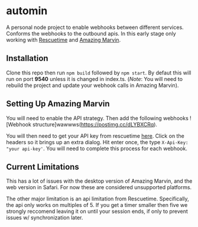 # automin
A personal node project to enable webhooks between different services. Conforms the webhooks to the outbound apis.
In this early stage only working with [Rescuetime](https://rescuetime.com) and [Amazing Marvin](https://www.amazingmarvin.com).

## Installation

Clone this repo then run `npm build` followed by `npm start`. By defaut this will run on port **9540** unless it is changed in index.ts.
(_Note_: You will need to rebuild the project and update your webhook calls in Amazing Marvin). 

## Setting Up Amazing Marvin
You will need to enable the API strategy. Then add the following webhooks ![Webhook structure]wawwws(https://postimg.cc/dLYBXCRq).

You will then need to get your API key from rescuetime [here](https://www.rescuetime.com/anapi/manage). Click on the headers so it brings
up an extra dialog. Hit enter once, the type `X-Api-Key: "your api-key'`. You will need to complete this process for each webhook.

## Current Limitations
This has a lot of issues with the desktop version of Amazing Marvin, and the web version in Safari. For now these are considered 
unsupported platforms. 

The other major limitation is an api limitation from Rescuetime. Specifically, the api only works on multiples of 5. If you get a timer 
smaller then five we strongly reccomend leaving it on until your session ends, if only to prevent issues w/ synchronization later.
